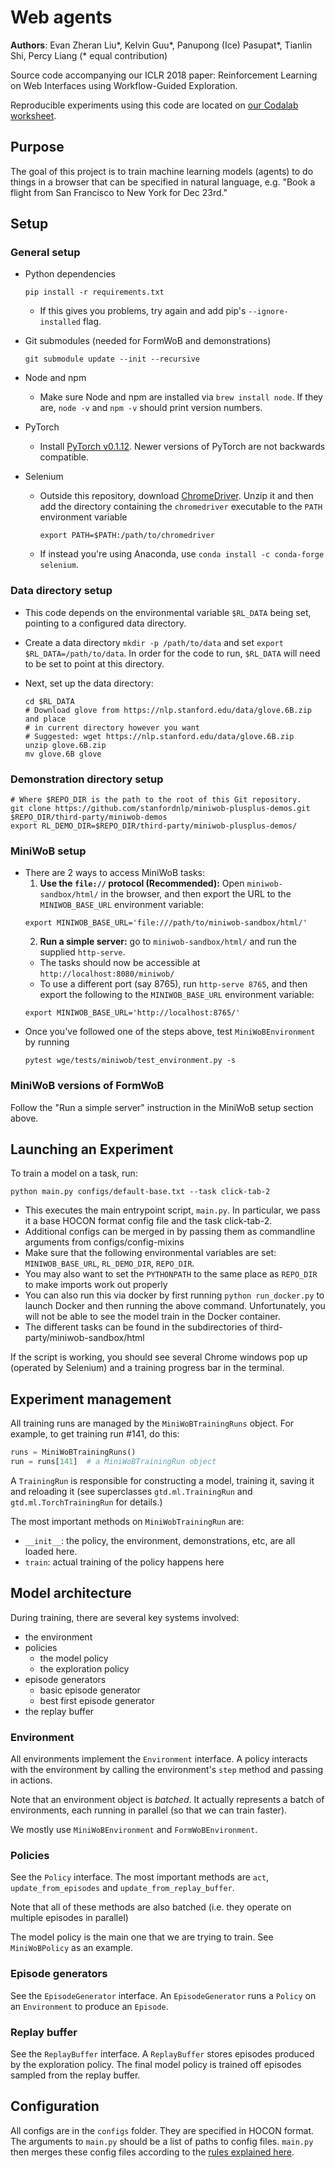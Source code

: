 # Web agents

**Authors**: Evan Zheran Liu\*, Kelvin Guu\*, Panupong (Ice) Pasupat\*, Tianlin Shi, Percy Liang (\* equal contribution)

Source code accompanying our ICLR 2018 paper: Reinforcement Learning on Web
Interfaces using Workflow-Guided Exploration.

Reproducible experiments using this code are located on [our Codalab
worksheet](https://worksheets.codalab.org/worksheets/0x0f25031bd42f4aabbc17625fe1484066/).


## Purpose

The goal of this project is to train machine learning models (agents) to do
things in a browser that can be specified in natural language, e.g. "Book a
flight from San Francisco to New York for Dec 23rd."

## Setup

### General setup

- Python dependencies
  ```
  pip install -r requirements.txt
  ```
  - If this gives you problems, try again and add pip's ```--ignore-installed```
  flag.

- Git submodules (needed for FormWoB and demonstrations)
  ```
  git submodule update --init --recursive
  ```

- Node and npm
  - Make sure Node and npm are installed via ```brew install node```. If they 
  are, ```node -v``` and ```npm -v``` should print version numbers.

- PyTorch
  - Install [PyTorch v0.1.12](http://pytorch.org/previous-versions/). Newer
    versions of PyTorch are not backwards compatible.

- Selenium
  - Outside this repository, download
    [ChromeDriver](https://sites.google.com/a/chromium.org/chromedriver/downloads).
    Unzip it and then add the directory containing the `chromedriver` executable
    to the `PATH` environment variable
    ```
    export PATH=$PATH:/path/to/chromedriver
    ```
  - If instead you're using Anaconda,
    use ```conda install -c conda-forge selenium```.

### Data directory setup

- This code depends on the environmental variable ```$RL_DATA``` being set,
  pointing to a configured data directory.

- Create a data directory ```mkdir -p /path/to/data``` and set ```export
  $RL_DATA=/path/to/data```. In order for the code to run, ```$RL_DATA```
  will need to be set to point at this directory.

- Next, set up the data directory:
  ```
  cd $RL_DATA
  # Download glove from https://nlp.stanford.edu/data/glove.6B.zip and place
  # in current directory however you want
  # Suggested: wget https://nlp.stanford.edu/data/glove.6B.zip
  unzip glove.6B.zip
  mv glove.6B glove
  ```

### Demonstration directory setup

```
# Where $REPO_DIR is the path to the root of this Git repository.
git clone https://github.com/stanfordnlp/miniwob-plusplus-demos.git $REPO_DIR/third-party/miniwob-demos
export RL_DEMO_DIR=$REPO_DIR/third-party/miniwob-plusplus-demos/
```

### MiniWoB setup

- There are 2 ways to access MiniWoB tasks:
  1. **Use the `file://` protocol (Recommended):**
    Open `miniwob-sandbox/html/` in the browser,
    and then export the URL to the `MINIWOB_BASE_URL` environment variable:
    ```
    export MINIWOB_BASE_URL='file:///path/to/miniwob-sandbox/html/'
    ```
  2. **Run a simple server:** go to `miniwob-sandbox/html/` and run the supplied `http-serve`.
    - The tasks should now be accessible at `http://localhost:8080/miniwob/`
    - To use a different port (say 8765), run `http-serve 8765`, and then
    export the following to the `MINIWOB_BASE_URL` environment variable:
    ```
    export MINIWOB_BASE_URL='http://localhost:8765/'
    ```
- Once you've followed one of the steps above, test `MiniWoBEnvironment` by running
  ```
  pytest wge/tests/miniwob/test_environment.py -s
  ```

### MiniWoB versions of FormWoB

Follow the "Run a simple server" instruction in the MiniWoB setup section above.

## Launching an Experiment

To train a model on a task, run:
```
python main.py configs/default-base.txt --task click-tab-2
```
- This executes the main entrypoint script, `main.py`. In particular, we pass it a base HOCON format config file and the task click-tab-2.
- Additional configs can be merged in by passing them as commandline arguments
  from configs/config-mixins
- Make sure that the following environmental variables are set:
  `MINIWOB_BASE_URL`, `RL_DEMO_DIR`, `REPO_DIR`.
- You may also want to set the `PYTHONPATH` to the same place as `REPO_DIR` to
  make imports work out properly
- You can also run this via docker by first running `python run_docker.py` to
  launch Docker and then running the above command. Unfortunately, you will
not be able to see the model train in the Docker container.
- The different tasks can be found in the subdirectories of
  third-party/miniwob-sandbox/html

If the script is working, you should see several Chrome windows pop up 
(operated by Selenium) and a training progress bar in the terminal.

## Experiment management

All training runs are managed by the `MiniWoBTrainingRuns` object. For example,
to get training run #141, do this:
```python
runs = MiniWoBTrainingRuns()
run = runs[141]  # a MiniWoBTrainingRun object
```

A `TrainingRun` is responsible for constructing a model, training it, saving it
and reloading it (see superclasses `gtd.ml.TrainingRun` and
`gtd.ml.TorchTrainingRun` for details.)

The most important methods on `MiniWobTrainingRun` are:
- `__init__`: the policy, the environment, demonstrations, etc, are all loaded
here.
- `train`: actual training of the policy happens here

## Model architecture

During training, there are several key systems involved:
- the environment
- policies
  - the model policy
  - the exploration policy
- episode generators
  - basic episode generator
  - best first episode generator
- the replay buffer

### Environment

All environments implement the `Environment` interface. A policy interacts
with the environment by calling the environment's `step` method and passing in
actions.

Note that an environment object is _batched_. It actually represents a batch
of environments, each running in parallel (so that we can train faster).

We mostly use `MiniWoBEnvironment` and `FormWoBEnvironment`.

### Policies

See the `Policy` interface. The most important methods are `act`,
`update_from_episodes` and `update_from_replay_buffer`.

Note that all of these methods are also batched (i.e. they operate on multiple
episodes in parallel)

The model policy is the main one that we are trying to train. See
`MiniWoBPolicy` as an example.

### Episode generators

See the `EpisodeGenerator` interface. An `EpisodeGenerator` runs a
`Policy` on an `Environment` to produce an `Episode`.

### Replay buffer

See the `ReplayBuffer` interface. A `ReplayBuffer` stores episodes produced
by the exploration policy. The final model policy is trained off episodes
sampled from the replay buffer.

## Configuration

All configs are in the `configs` folder. They are specified in HOCON format.
The arguments to `main.py` should be a list of paths to config files.
`main.py` then merges these config files according to the
[rules explained here](https://github.com/typesafehub/config/blob/master/HOCON.md#include-semantics-merging).
